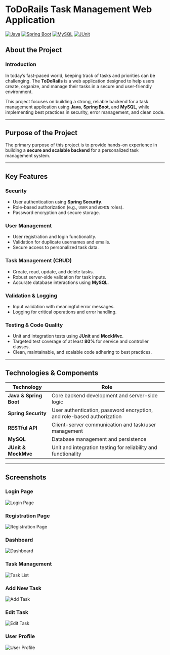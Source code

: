 # ToDoRails Task Management Web Application

[![Java](https://img.shields.io/badge/Java-17-blue)](https://www.oracle.com/java/)
[![Spring Boot](https://img.shields.io/badge/Spring%20Boot-2.7.x-green)](https://spring.io/projects/spring-boot)
[![MySQL](https://img.shields.io/badge/MySQL-8.0-orange)](https://www.mysql.com/)
[![JUnit](https://img.shields.io/badge/JUnit-5-purple)](https://junit.org/junit5/)

## About the Project

### Introduction
In today’s fast-paced world, keeping track of tasks and priorities can be challenging. The **ToDoRails** is a web application designed to help users create, organize, and manage their tasks in a secure and user-friendly environment.

This project focuses on building a strong, reliable backend for a task management application using **Java**, **Spring Boot**, and **MySQL**, while implementing best practices in security, error management, and clean code.

---

## Purpose of the Project
The primary purpose of this project is to provide hands-on experience in building a **secure and scalable backend** for a personalized task management system. 

---

## Key Features

### Security
- User authentication using **Spring Security**.
- Role-based authorization (e.g., `USER` and `ADMIN` roles).
- Password encryption and secure storage.

### User Management
- User registration and login functionality.
- Validation for duplicate usernames and emails.
- Secure access to personalized task data.

### Task Management (CRUD)
- Create, read, update, and delete tasks.
- Robust server-side validation for task inputs.
- Accurate database interactions using **MySQL**.

### Validation & Logging
- Input validation with meaningful error messages.
- Logging for critical operations and error handling.

### Testing & Code Quality
- Unit and integration tests using **JUnit** and **MockMvc**.
- Targeted test coverage of at least **80%** for service and controller classes.
- Clean, maintainable, and scalable code adhering to best practices.

---

## Technologies & Components
| Technology | Role |
|------------|------|
| **Java & Spring Boot** | Core backend development and server-side logic |
| **Spring Security** | User authentication, password encryption, and role-based authorization |
| **RESTful API** | Client-server communication and task/user management |
| **MySQL** | Database management and persistence |
| **JUnit & MockMvc** | Unit and integration testing for reliability and functionality |

---

## Screenshots

### Login Page
![Login Page](readme-assets/login_page.png)

### Registration Page
![Registration Page](readme-assets/registration_page.png)

### Dashboard
![Dashboard](readme-assets/dashboard.png)

### Task Management
![Task List](readme-assets/task_list.png)

### Add New Task
![Add Task](readme-assets/add_task_page.png)

### Edit Task
![Edit Task](readme-assets/edit_task_page.png)

### User Profile
![User Profile](readme-assets/user_profile.png)

